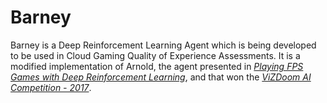 # Barney

Barney is a Deep Reinforcement Learning Agent which is being developed to be used in Cloud Gaming Quality of Experience Assessments. It is a modified implementation of Arnold, the agent presented in [*Playing FPS Games with Deep Reinforcement Learning*](https://arxiv.org/abs/1609.05521), and that won the [*ViZDoom AI Competition - 2017*](http://vizdoom.cs.put.edu.pl/competition-cig-2017).
